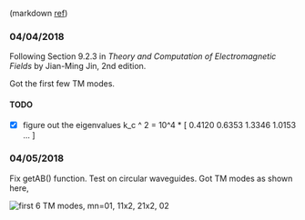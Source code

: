 (markdown [ref](https://guides.github.com/features/mastering-markdown/))

### 04/04/2018

Following Section 9.2.3 in *Theory and Computation of Electromagnetic Fields* by Jian-Ming Jin, 2nd edition.

Got the first few TM modes.

#### TODO
- [x] figure out the eigenvalues k_c ^ 2 = 10^4 * [ 0.4120    0.6353    1.3346    1.0153 ... ]

### 04/05/2018

Fix getAB() function. Test on circular waveguides. Got TM modes as shown here,

![first 6 TM modes, mn=01, 11x2, 21x2, 02](model2/first_6_TM_modes(mn,01,11x2,21x2,02).png)

